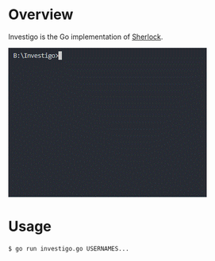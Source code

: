 # Overview
Investigo is the Go implementation of [Sherlock](https://github.com/TheYahya/sherlock).

![screenshot](./docs/sample.gif)

# Usage
```
$ go run investigo.go USERNAMES...
```
